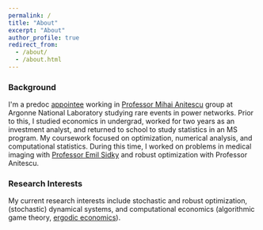 ```yaml
---
permalink: /
title: "About"
excerpt: "About"
author_profile: true
redirect_from:
  - /about/
  - /about.html
---
```


### Background
I'm a predoc [appointee](https://www.anl.gov/profile/jacob-michael-roth) working in [Professor Mihai Anitescu](https://www.mcs.anl.gov/~anitescu/) group at Argonne National Laboratory studying rare events in power networks.
Prior to this, I studied economics in undergrad, worked for two years as an investment analyst, and returned to school to study statistics in an MS program.
My coursework focused on optimization, numerical analysis, and computational statistics.
During this time, I worked on problems in medical imaging with [Professor Emil Sidky](http://home.uchicago.edu/~sidky/) and robust optimization with Professor Anitescu.

### Research Interests
My current research interests include stochastic and robust optimization, (stochastic) dynamical systems, and computational economics (algorithmic game theory, [ergodic economics](https://ergodicityeconomics.com/)).
